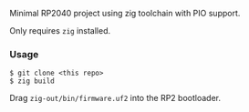 Minimal RP2040 project using zig toolchain with PIO support.

Only requires `zig` installed.

### Usage

```
$ git clone <this repo>
$ zig build
```

Drag `zig-out/bin/firmware.uf2` into the RP2 bootloader.
